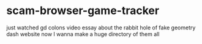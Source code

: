 # scam-browser-game-tracker
just watched gd colons video essay about the rabbit hole of fake geometry dash website now I wanna make a huge directory of them all
